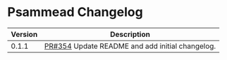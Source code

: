 # Psammead Changelog

| Version | Description |
|---------|-------------|
| 0.1.1   | [PR#354](https://github.com/BBC-News/psammead/pull/354) Update README and add initial changelog. |

